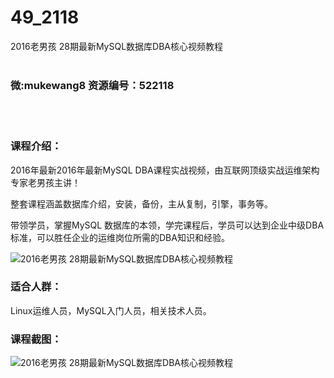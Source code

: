 # 49_2118
2016老男孩 28期最新MySQL数据库DBA核心视频教程
<br/></br>
<h3>微:mukewang8 资源编号：522118</h3>
<br/></br>
<h3>课程介绍：</h3>
<p>2016年最新2016年最新MySQL DBA课程实战视频，由互联网顶级实战运维架构专家老男孩主讲！</p>
<p>整套课程涵盖数据库介绍，安装，备份，主从复制，引擎，事务等。</p>
<p>带领学员，掌握MySQL 数据库的本领，学完课程后，学员可以达到企业中级DBA标准，可以胜任企业的运维岗位所需的DBA知识和经验。</p>
<p><img src="https://www.ko996.com/wp-content/uploads/img/2018/04/2-45.png" alt="2016老男孩 28期最新MySQL数据库DBA核心视频教程"></p>
<h3>适合人群：</h3>
<p>Linux运维人员，MySQL入门人员，相关技术人员。</p>
<div class="info-desc">
<h3>课程截图：</h3>
<p><img src="https://www.ko996.com/wp-content/uploads/img/2018/04/3-47.png" alt="2016老男孩 28期最新MySQL数据库DBA核心视频教程"></p>


			
</div>
